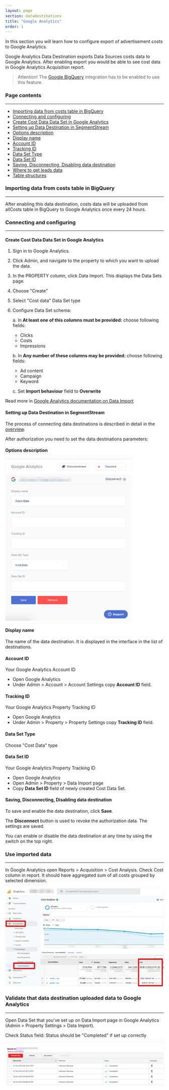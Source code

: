 ```yaml
---
layout: page
section: datadestinations
title: "Google Analytics"
order: 1
---
```


In this section you will learn how to configure export of advertisement costs to Google Analytics.

Google Analytics Data Destination exports Data Sources costs data to Google Analytics.
After enabling export you would be able to see cost data in Google Analytics Acquisition report.

> Attention! The [Google BigQuery](/integrations/google-bigquery) integration has to be enabled to use this feature.

### Page contents
------
<ul class="page-navigation">
  <li><a href="#importing-data">Importing data from costs table in BigQuery</a></li>
  <li><a href="#connecting-and-configuring">Connecting and configuring</a></li>
  <li><a href="#create-dataset">Create Cost Data Data Set in Google Analytics</a></li>
  <li><a href="#data-destination-setup">Setting up Data Destination in SegmentStream</a></li>
  <li><a href="#options-description">Options description</a></li>
  <li><a href="#display-name">Display name</a></li>
  <li><a href="#account-id">Account ID</a></li>
  <li><a href="#tracking-id">Tracking ID</a></li>
  <li><a href="#data-set-type">Data Set Type</a></li>
  <li><a href="#data-set-id">Data Set ID</a></li>
  <li><a href="#saving-disconnecting-disabling">Saving, Disconnecting, Disabling data destination</a></li>
  <li><a href="#where-to-get-leads-data">Where to get leads data</a></li>
  <li><a href="#table-structures">Table structures</a></li>
</ul>

### <a name="importing-data"></a>Importing data from costs table in BigQuery
------

After enabling this data destination, costs data will be uploaded from allCosts table in BigQuery to Google Analytics once every 24 hours.

### <a name="connecting-and-configuring"></a>Connecting and configuring
------

#### <a name="create-dataset"></a>Create Cost Data Data Set in Google Analytics
1. Sign in to Google Analytics.
2. Click Admin, and navigate to the property to which you want to upload the data.
3. In the PROPERTY column, click Data Import. This displays the Data Sets page.
4. Choose "Create"
5. Select "Cost data" Data Set type
6. Configure Data Set schema:

    a. In **At least one of this columns must be provided:** choose following fields:
    - Clicks
    - Costs
    - Impressions


    b. In **Any number of these columns may be provided:** choose following fields:
    - Ad content
    - Campaign
    - Keyword

    c. Set **Import behaviour** field to **Overwrite**


Read more in [Google Analytics documentation on Data Import](https://support.google.com/analytics/answer/3191589?hl=en#summary_data_import)

#### <a name="data-destination-setup"></a>Setting up Data Destination in SegmentStream

The process of connecting data destinations is described in detail in the [overview](https://docs.segmentstream.com/datadestinations/index).

After authorization you need to set the data destinations parameters:


#### <a name="options-description"></a>Options description
<img src="/img/datadestination.ga.1.png" style="width: 400px">

#### <a name="display-name"></a>Display name
The name of the data destination. It is displayed in the interface in the list of destinations.

#### <a name="account-id"></a>Account ID
Your Google Analytics Account ID
- Open Google Analytics
- Under Admin > Account > Account Settings copy **Account ID** field.


#### <a name="tracking-id"></a>Tracking ID
Your Google Analytics Property Tracking ID
- Open Google Analytics
- Under Admin > Property > Property Settings copy **Tracking ID** field.

#### <a name="data-set-type"></a>Data Set Type
Choose "Cost Data" type 

#### <a name="date-set-id"></a>Data Set ID
Your Google Analytics Property Tracking ID
- Open Google Analytics
- Open Admin > Property > Data Import page
- Copy **Data Set ID** field of newly created Cost Data Set.

#### <a name="saving-disconnecting-disabling"></a>Saving, Disconnecting, Disabling data destination
To save and enable the data destination, click **Save**.

The **Disconnect** button is used to revoke the authorization data. The settings are saved.

You can enable or disable the data destination at any time by using the switch on the top right.


### <a name=""></a>Use imported data
-------
In Google Analytics open Reports > Acquisition > Cost Analysis.
Check Cost column in report.
It should have aggregated sum of all costs grouped by selected dimension.

![](/img/datadestination.ga.2.png)

### <a name=""></a>Validate that data destination uploaded data to Google Analytics
-------
Open Data Set that you've set up on Data Import page in Google Analytics (Admin > Property Settings > Data Import).

Check Status field: Status should be "Completed" if set up correctly

![](/img/datadestination.ga.3.png)



